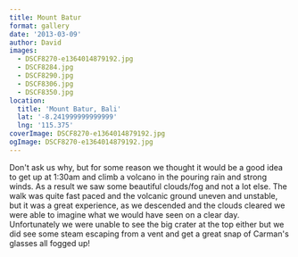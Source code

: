 ```yaml
---
title: Mount Batur
format: gallery
date: '2013-03-09'
author: David
images:
  - DSCF8270-e1364014879192.jpg
  - DSCF8284.jpg
  - DSCF8290.jpg
  - DSCF8306.jpg
  - DSCF8350.jpg
location:
  title: 'Mount Batur, Bali'
  lat: '-8.241999999999999'
  lng: '115.375'
coverImage: DSCF8270-e1364014879192.jpg
ogImage: DSCF8270-e1364014879192.jpg
---
```


Don't ask us why, but for some reason we thought it would be a good idea to get up at 1:30am and climb a volcano in the pouring rain and strong winds. As a result we saw some beautiful clouds/fog and not a lot else. The walk was quite fast paced and the volcanic ground uneven and unstable, but it was a great experience, as we descended and the clouds cleared we were able to imagine what we would have seen on a clear day. Unfortunately we were unable to see the big crater at the top either but we did see some steam escaping from a vent and get a great snap of Carman's glasses all fogged up!
